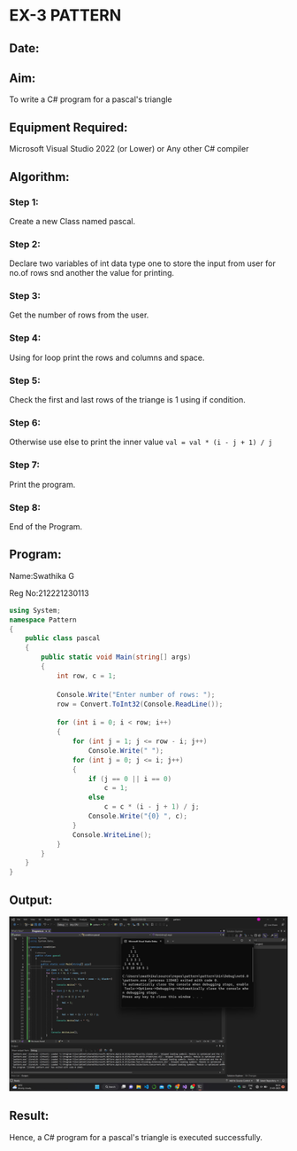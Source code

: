 # EX-3 PATTERN
## Date:
## Aim:
To write a C# program for a pascal's triangle
## Equipment Required:
Microsoft Visual Studio 2022 (or Lower) or Any other C# compiler
## Algorithm:
### Step 1:
Create a new Class named pascal.
### Step 2:
Declare two variables of int data type one to store the input from user for no.of rows snd another the value for printing.
### Step 3:
Get the number of rows from the user.
### Step 4:
Using for loop print the rows and columns and space.
### Step 5:
Check the first and last rows of the triange is 1 using if condition.
### Step 6:
Otherwise use else to print the inner value
```val = val * (i - j + 1) / j```
### Step 7:
Print the program.
### Step 8:
End of the Program.
## Program:
Name:Swathika G

Reg No:212221230113
```C#
using System;
namespace Pattern
{
    public class pascal
    {
        public static void Main(string[] args)
        {
            int row, c = 1;

            Console.Write("Enter number of rows: ");
            row = Convert.ToInt32(Console.ReadLine());

            for (int i = 0; i < row; i++)
            {
                for (int j = 1; j <= row - i; j++)
                    Console.Write(" ");
                for (int j = 0; j <= i; j++)
                {
                    if (j == 0 || i == 0)
                        c = 1;
                    else
                        c = c * (i - j + 1) / j;
                    Console.Write("{0} ", c);
                }
                Console.WriteLine();
            }
        }
    }
}        
```
## Output:
![output](c.png)
## Result:
Hence, a C# program for a pascal's triangle is executed successfully.
